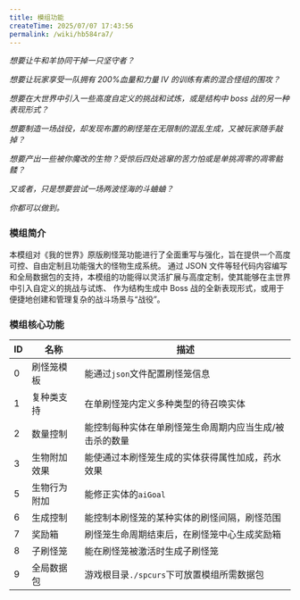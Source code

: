 ```yaml
---
title: 模组功能
createTime: 2025/07/07 17:43:56
permalink: /wiki/hb584ra7/
---
```

_想要让牛和羊协同干掉一只坚守者？_

_想要让玩家享受一队拥有 200%血量和力量 IV 的训练有素的混合怪组的围攻？_

_想要在大世界中引入一些高度自定义的挑战和试炼，或是结构中 boss 战的另一种表现形式？_

_想要制造一场战役，却发现布置的刷怪笼在无限制的混乱生成，又被玩家随手敲掉？_

_想要产出一些被你魔改的生物？受惊后四处逃窜的苦力怕或是单挑凋零的凋零骷髅？_

_又或者，只是想要尝试一场两波怪海的斗蛐蛐？_

_你都可以做到。_

### **模组简介**

本模组对《我的世界》原版刷怪笼功能进行了全面重写与强化，旨在提供一个高度可控、自由定制且功能强大的怪物生成系统。
通过 JSON 文件等轻代码内容编写和全局数据包的支持，本模组的功能得以灵活扩展与高度定制，使其能够在主世界中引入自定义的挑战与试炼、
作为结构生成中 Boss 战的全新表现形式，或用于便捷地创建和管理复杂的战斗场景与“战役”。

### **模组核心功能**

| ID  | 名称         | 描述                                                    |
| --- | ------------ | ------------------------------------------------------- |
| 0   | 刷怪笼模板   | 能通过`json`文件配置刷怪笼信息                          |
| 1   | 复种类支持   | 在单刷怪笼内定义多种类型的待召唤实体                    |
| 2   | 数量控制     | 能控制每种实体在单刷怪笼生命周期内应当生成/被击杀的数量 |
| 3   | 生物附加效果 | 能使通过本刷怪笼生成的实体获得属性加成，药水效果        |
| 5   | 生物行为附加 | 能修正实体的`aiGoal`                                    |
| 6   | 生成控制     | 能控制本刷怪笼的某种实体的刷怪间隔，刷怪范围            |
| 7   | 奖励箱       | 刷怪笼生命周期结束后，在刷怪笼中心生成奖励箱            |
| 8   | 子刷怪笼     | 能在刷怪笼被激活时生成子刷怪笼                          |
| 9   | 全局数据包   | 游戏根目录`./spcurs`下可放置模组所需数据包              |
